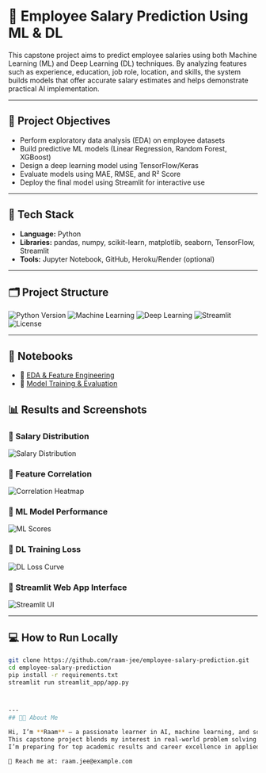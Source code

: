 # 💼 Employee Salary Prediction Using ML & DL

This capstone project aims to predict employee salaries using both Machine Learning (ML) and Deep Learning (DL) techniques. By analyzing features such as experience, education, job role, location, and skills, the system builds models that offer accurate salary estimates and helps demonstrate practical AI implementation.

---

## 🎯 Project Objectives
- Perform exploratory data analysis (EDA) on employee datasets
- Build predictive ML models (Linear Regression, Random Forest, XGBoost)
- Design a deep learning model using TensorFlow/Keras
- Evaluate models using MAE, RMSE, and R² Score
- Deploy the final model using Streamlit for interactive use

---

## 🧰 Tech Stack
- **Language:** Python  
- **Libraries:** pandas, numpy, scikit-learn, matplotlib, seaborn, TensorFlow, Streamlit  
- **Tools:** Jupyter Notebook, GitHub, Heroku/Render (optional)

---

## 🗂️ Project Structure
![Python Version](https://img.shields.io/badge/python-3.8+-blue.svg)
![Machine Learning](https://img.shields.io/badge/Machine%20Learning-RandomForest%2C%20XGBoost-green)
![Deep Learning](https://img.shields.io/badge/Deep%20Learning-Keras%2FTensorFlow-orange)
![Streamlit](https://img.shields.io/badge/Deployed%20With-Streamlit-red)
![License](https://img.shields.io/badge/license-MIT-lightgrey)

---

## 🧪 Notebooks

- 📘 [EDA & Feature Engineering](notebooks/01_EDA.ipynb)
- 🤖 [Model Training & Evaluation](notebooks/02_Model_Building.ipynb)


## 📊 Results and Screenshots

### 🔹 Salary Distribution  
![Salary Distribution](results/salary_distribution.png)

### 🔹 Feature Correlation  
![Correlation Heatmap](results/feature_correlation.png)

### 🔹 ML Model Performance  
![ML Scores](results/ml_model_scores.png)

### 🔹 DL Training Loss  
![DL Loss Curve](results/dl_loss_curve.png)

### 🔹 Streamlit Web App Interface  
![Streamlit UI](results/streamlit_ui.png)

---

## 💻 How to Run Locally

```bash
git clone https://github.com/raam-jee/employee-salary-prediction.git
cd employee-salary-prediction
pip install -r requirements.txt
streamlit run streamlit_app/app.py



---
## 👨‍💻 About Me

Hi, I’m **Raam** — a passionate learner in AI, machine learning, and software development.  
This capstone project blends my interest in real-world problem solving with cutting-edge technology.  
I’m preparing for top academic results and career excellence in applied AI and engineering.

📧 Reach me at: raam.jee@example.com  
